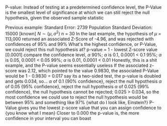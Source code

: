 P-value: Instead of testing at a predetermined confidence level, the P-Value is the smallest level of significance at which we can still reject the null hypothesis, given the observed sample statistic

Previous example:
	Standard Error: 2739
	Population Standard Deviation: 15000 [known]
	$N \sim (\mu, \sigma^2)$
		n = 30
				In the last example, the hypothesis of $\mu$ = 113,000 returned an associated Z-Score of -4.96, and was rejected with confidences of 95% and 99%
					What's the highest confidence, or P-Value, we could reject this null hypothesis at?
					p-value = 1 - lowest Z-score value [0.0001]
							compare the confidence level, $\alpha$
							90%; $\alpha$ is 0.1, 0.0001 < 0.1
							95%; $\alpha$ is 0.05, 0.0001 < 0.05
							99%; $\alpha$ is 0.01, 0.0001 < 0.01
						Honestly, this is a shit example, and the P-value seems essentially useless
			If the associated z-score was 2.12, which pointed to the value 0.9830, the associated P-Value would be 1 - 0.9830 = 0.017
					say its a two-sided test, the p-value is doubled and gets 0.034, so...
					$\alpha$ of 0.1 {90% confidence}, reject the null hypothesis
					$\alpha$ of 0.05 {95% confidence}, reject the null hypothesis
						$\alpha$ of 0.025 {99% confidence}, the null hypothesis cannot be rejected; 0.025 > 0.034, so the most confidence we could use to reject the null hypothesis would be between 95% and something like 97% {what do I look like, Einstein?}
							P-Value gives you the lowest z-score value that you can assign confidence to {you know what I mean}
							Closer to 0.000 the p-value is, the more confidence in your interval you can boast